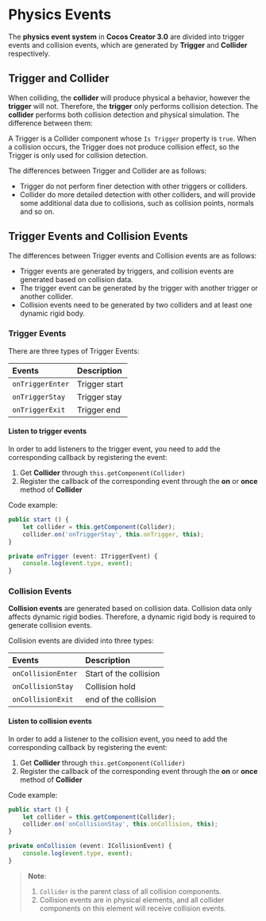 # Physics Events

The __physics event system__ in __Cocos Creator 3.0__ are divided into trigger events and collision events, which are generated by **Trigger** and **Collider** respectively.

## Trigger and Collider

When colliding, the __collider__ will produce physical a behavior, however the __trigger__ will not. Therefore, the __trigger__ only performs collision detection. The __collider__ performs both collision detection and physical simulation. The difference between them:

A Trigger is a Collider component whose `Is Trigger` property is `true`. When a collision occurs, the Trigger does not produce collision effect, so the Trigger is only used for collision detection.

The differences between Trigger and Collider are as follows:

- Trigger do not perform finer detection with other triggers or colliders.
- Collider do more detailed detection with other colliders, and will provide some additional data due to collisions, such as collision points, normals and so on.

## Trigger Events and Collision Events

The differences between Trigger events and Collision events are as follows:

- Trigger events are generated by triggers, and collision events are generated based on collision data.
- The trigger event can be generated by the trigger with another trigger or another collider.
- Collision events need to be generated by two colliders and at least one dynamic rigid body.

### Trigger Events

There are three types of Trigger Events:

| Events | Description |
| :--- | :--- |
| `onTriggerEnter` | Trigger start |
| `onTriggerStay`  | Trigger stay |
| `onTriggerExit`  | Trigger end |

#### Listen to trigger events

In order to add listeners to the trigger event, you need to add the corresponding callback by registering the event:

1. Get __Collider__ through `this.getComponent(Collider)`
2. Register the callback of the corresponding event through the __on__ or __once__ method of __Collider__

Code example:

```ts
public start () {
    let collider = this.getComponent(Collider);
    collider.on('onTriggerStay', this.onTrigger, this);
}

private onTrigger (event: ITriggerEvent) {
    console.log(event.type, event);
}
```

### Collision Events

__Collision events__ are generated based on collision data. Collision data only affects dynamic rigid bodies. Therefore, a dynamic rigid body is required to generate collision events.

Collision events are divided into three types:

| Events | Description |
| :--- | :--- |
| `onCollisionEnter` | Start of the collision |
| `onCollisionStay`  | Collision hold |
| `onCollisionExit`  | end of the collision |

#### Listen to collision events

In order to add a listener to the collision event, you need to add the corresponding callback by registering the event:

1. Get __Collider__ through `this.getComponent(Collider)`
2. Register the callback of the corresponding event through the __on__ or __once__ method of __Collider__

Code example:

```ts
public start () {
    let collider = this.getComponent(Collider);
    collider.on('onCollisionStay', this.onCollision, this);
}

private onCollision (event: ICollisionEvent) {
    console.log(event.type, event);
}
```

> **Note**:
> 1. `Collider` is the parent class of all collision components.
> 2. Collision events are in physical elements, and all collider components on this element will receive collision events.
